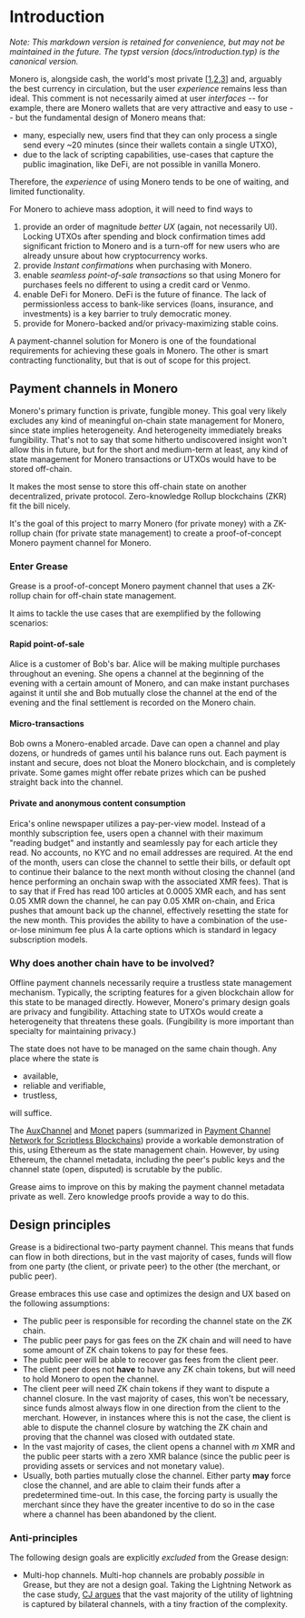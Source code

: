 # Introduction

_Note: This markdown version is retained for convenience, but may not be maintained in the future. The typst version
(docs/introduction.typ) is the canonical version._

Monero is, alongside cash, the world's most private [[1],[2],[3]] and, arguably the best currency in circulation, but
the user _experience_ remains less than ideal.
This comment is not necessarily aimed at user _interfaces_ -- for example, there are Monero wallets that are
very attractive and easy to use -- but the fundamental design of Monero means that:

- many, especially new, users find that they can only process a single send every ~20 minutes (since their wallets
  contain a single UTXO),
- due to the lack of scripting capabilities, use-cases that capture the public imagination, like DeFi, are not
  possible in vanilla Monero.

Therefore, the _experience_ of using Monero tends to be one of waiting, and limited functionality.

[1]: https://www.getmonero.org/get-started/what-is-monero/ "Monero: What is Monero?"
[2]: https://www.chainalysis.com/blog/all-about-monero/ "Monero: All About the Top Privacy Coin"
[3]: https://www.techtarget.com/searchsecurity/news/252512394/Monero-and-the-complicated-world-of-privacy-coins "Monero and the complicated world of privacy coins"

For Monero to achieve mass adoption, it will need to find ways to

1. provide an order of magnitude _better UX_ (again, not necessarily UI). Locking UTXOs after spending and block
   confirmation times add significant friction to Monero and is a turn-off for new users who are already unsure
   about how cryptocurrency works.
2. provide _Instant confirmations_ when purchasing with Monero.
3. enable _seamless point-of-sale transactions_ so that using Monero for purchases feels no different to using a
   credit card or Venmo.
4. enable DeFi for Monero. DeFi is  the future of finance. The lack of permissionless access to bank-like services
   (loans, insurance, and investments) is a key barrier to truly democratic money.
5. provide for Monero-backed and/or privacy-maximizing stable coins.

A payment-channel solution for Monero is one of the foundational requirements for achieving these goals in Monero.
The other is smart contracting functionality, but that is out of scope for this project.

## Payment channels in Monero

Monero's primary function is private, fungible money.
This goal very likely excludes any kind of meaningful on-chain state management for Monero, since state implies
heterogeneity.
And heterogeneity immediately breaks fungibility.
That's not to say that some hitherto undiscovered insight won't allow this in future, but for the short and
medium-term at least, any kind of state management for Monero transactions or UTXOs would have to be stored off-chain.

It makes the most sense to store this off-chain state on another decentralized, private protocol.
Zero-knowledge Rollup blockchains (ZKR) fit the bill nicely.

It's the goal of this project to marry Monero (for private money) with a ZK-rollup chain (for private state
management) to create a proof-of-concept Monero payment channel for Monero.

### Enter Grease

Grease is a proof-of-concept Monero payment channel that uses a ZK-rollup chain for off-chain state management.

It aims to tackle the use cases that are exemplified by the following scenarios:

#### Rapid point-of-sale

Alice is a customer of Bob's bar. Alice will be making multiple purchases throughout an evening. She opens a channel at
the beginning of the evening with a certain amount of Monero, and can make instant purchases against it until she and
Bob mutually close the channel at the end of the evening and the final settlement is recorded on the Monero chain.

#### Micro-transactions

Bob owns a Monero-enabled arcade. Dave can open a channel and play dozens, or hundreds of games until his balance runs
out. Each payment is instant and secure, does not bloat the Monero blockchain, and is completely private. Some games
might offer rebate prizes which can be pushed straight back into the channel.

#### Private and anonymous content consumption

Erica's online newspaper utilizes a pay-per-view model. Instead of a monthly subscription fee, users open a channel
with their maximum "reading budget" and instantly and seamlessly pay for each article they read. No accounts, no KYC
and no email addresses are required. At the end of the month, users can close the channel to settle their bills, or
default opt to continue their balance to the next month without closing the channel (and hence performing an onchain
swap with the associated XMR fees). That is to say that if Fred has read 100 articles at 0.0005 XMR each, and has sent
0.05 XMR down the channel, he can pay 0.05 XMR on-chain, and Erica pushes that amount back up the channel, effectively
resetting the state for the new month. This provides the ability to have a combination of the use-or-lose minimum fee
plus À la carte options which is standard in legacy subscription models.

### Why does another chain have to be involved?

Offline payment channels necessarily require a trustless state management mechanism. Typically, the scripting features
for a given blockchain allow for this state to be managed directly. However, Monero's primary design goals are privacy
and fungibility. Attaching state to UTXOs would create a heterogeneity that threatens these goals. (Fungibility is more
important than specialty for maintaining privacy.)

The state does not have to be managed on the same chain though. Any place where the state is

- available,
- reliable and verifiable,
- trustless,

will suffice.

The [AuxChannel] and [Monet] papers (summarized in [Payment Channel Network for Scriptless Blockchains]) provide a
workable demonstration of this, using Ethereum as the state management chain. However, by using Ethereum, the channel
metadata, including the peer's public keys and the channel state (open, disputed) is scrutable by the public.

Grease aims to improve on this by making the payment channel metadata private as well. Zero knowledge proofs provide a
way to do this.

[AuxChannel]: https://eprint.iacr.org/2022/117.pdf
[Monet]: https://eprint.iacr.org/2022/744.pdf
[Payment Channel Network for Scriptless Blockchains]: https://bridges.monash.edu/articles/thesis/Payment_Channel_Network_for_Scriptless_Blockchains/23909907

## Design principles

Grease is a bidirectional two-party payment channel. This means that funds can flow in both directions, but in the
vast majority of cases, funds will flow from one party (the client, or private peer) to the other (the merchant, or
public peer).

Grease embraces this use case and optimizes the design and UX based on the following assumptions:

- The public peer is responsible for recording the channel state on the ZK chain.
- The public peer pays for gas fees on the ZK chain and will need to have some amount of ZK chain tokens to pay for
  these fees.
- The public peer will be able to recover gas fees from the client peer.
- The client peer does not **have** to have any ZK chain tokens, but will need to hold Monero to open the channel.
- The client peer will need ZK chain tokens if they want to dispute a channel closure. In the vast majority of cases,
  this won't be necessary, since funds almost always flow in one direction from the client to the merchant. However,
  in instances where this is not the case, the client is able to dispute the channel closure by watching the ZK
  chain and proving that the channel was closed with outdated state.
- In the vast majority of cases, the client opens a channel with _m_ XMR and the public peer starts with a zero XMR
  balance (since the public peer is providing assets or services and not monetary value).
- Usually, both parties mutually close the channel. Either party **may** force close the channel, and are able to
  claim their funds after a predetermined time-out. In this case, the
  forcing party is usually the merchant since they have the greater incentive to do so in the case where a channel
  has been abandoned by the client.

### Anti-principles

The following design goals are explicitly _excluded_ from the Grease design:

* Multi-hop channels. Multi-hop channels are probably _possible_ in Grease, but they are not a design goal. 
  Taking the Lightning Network as the case study, [CJ argues](monerokon5) that the vast majority of the utility of 
  lightning is captured by bilateral channels, with a tiny fraction of the complexity.

[monerokon5]: https://cfp.twed.org/mk5/talk/QYDGPM/ "Grease: A Minimalistic Payment Channel Implementation for Monero"
